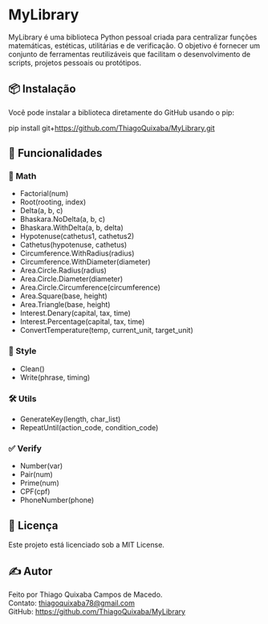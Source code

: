 # MyLibrary

MyLibrary é uma biblioteca Python pessoal criada para centralizar funções
matemáticas, estéticas, utilitárias e de verificação. O objetivo é fornecer um conjunto
de ferramentas reutilizáveis que facilitam o desenvolvimento de scripts, projetos
pessoais ou protótipos.


## 📦 Instalação

Você pode instalar a biblioteca diretamente do GitHub usando o pip:

pip install git+https://github.com/ThiagoQuixaba/MyLibrary.git


## 🧠 Funcionalidades

### 🔢 Math 
- Factorial(num)
- Root(rooting, index)
- Delta(a, b, c)
- Bhaskara.NoDelta(a, b, c)
- Bhaskara.WithDelta(a, b, delta)
- Hypotenuse(cathetus1, cathetus2)
- Cathetus(hypotenuse, cathetus)
- Circumference.WithRadius(radius)
- Circumference.WithDiameter(diameter)
- Area.Circle.Radius(radius)
- Area.Circle.Diameter(diameter)
- Area.Circle.Circumference(circumference)
- Area.Square(base, height)
- Area.Triangle(base, height)
- Interest.Denary(capital, tax, time)
- Interest.Percentage(capital, tax, time)
- ConvertTemperature(temp, current_unit, target_unit)

### 🎨 Style
- Clean()
- Write(phrase, timing)

### 🛠️ Utils
- GenerateKey(length, char_list)
- RepeatUntil(action_code, condition_code)

### ✅ Verify
- Number(var)
- Pair(num)
- Prime(num)
- CPF(cpf)
- PhoneNumber(phone)


## 📝 Licença
Este projeto está licenciado sob a MIT License.


## ✍️ Autor
Feito por Thiago Quixaba Campos de Macedo.  
Contato: thiagoquixaba78@gmail.com  
GitHub: https://github.com/ThiagoQuixaba/MyLibrary
